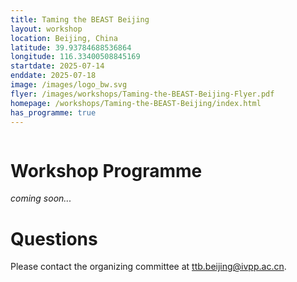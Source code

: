 ```yaml
---
title: Taming the BEAST Beijing
layout: workshop
location: Beijing, China
latitude: 39.93784688536864
longitude: 116.33400508845169
startdate: 2025-07-14
enddate: 2025-07-18
image: /images/logo_bw.svg
flyer: /images/workshops/Taming-the-BEAST-Beijing-Flyer.pdf
homepage: /workshops/Taming-the-BEAST-Beijing/index.html
has_programme: true
---
```


<figure>
	<img src="{{ site.baseurl }}/images/workshops/Taming-the-BEAST-Beijing-Flyer.jpg" alt="">
</figure>


# Workshop Programme
_coming soon..._

# Questions
Please contact the organizing committee at [ttb.beijing@ivpp.ac.cn](mailto:ttb.beijing@ivpp.ac.cn).
